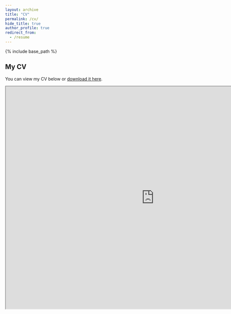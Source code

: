 ```yaml
---
layout: archive
title: "CV"
permalink: /cv/
hide_title: true
author_profile: true
redirect_from:
  - /resume
---
```


{% include base_path %}


## My CV  

You can view my CV below or [download it here](https://drive.google.com/file/d/1yG_ZULg2Rd-hX4Kb4vo0NBpq1U3nUvii/view?usp=sharing).  

<iframe src="https://drive.google.com/file/d/1yG_ZULg2Rd-hX4Kb4vo0NBpq1U3nUvii/preview" width="960" height="720" allow="autoplay"></iframe>
